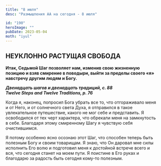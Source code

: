 ```yaml
---
title: "8 июля"
desc: "Размышления АА на сегодня - 8 июля"

id: "190"
heroImage: ""
pubDate: 2023-05-04
moth: "iyul"
---
```


## НЕУКЛОННО РАСТУЩАЯ СВОБОДА

**Итак, Седьмой Шаг позволяет нам, изменив свою жизненную позицию и взяв
смирение в поводыри, выйти за пределы своего «я» навстречу другим людям и
Богу.**

**_Двенадцать шагов и двенадцать традиций, с. 88  
Twelve Steps and Twelve Traditions, p. 76_**

Когда я, наконец, попросил Бога убрать все то, что отгораживало меня и от
Него, и от солнечного света Духа, я отправился в такое увлекательное
путешествие, какого не мог себе и представить. Я освободился от тех черт
характера, что обрекали меня на замкнутость в себе. Благодаря этому смиренному
Шагу я чувствую себя очистившимся.

Я потому особенно ясно осознаю этот Шаг, что способен теперь быть полезным
Богу и своим товарищам. Я знаю, что Он даровал мне силы исполнить Его волю и
подготовил меня к достойной встрече всего и вся, что сегодня станет на моем
пути. Я поистине в Его руках и благодарю за радость быть сегодня кому-то
полезным.
